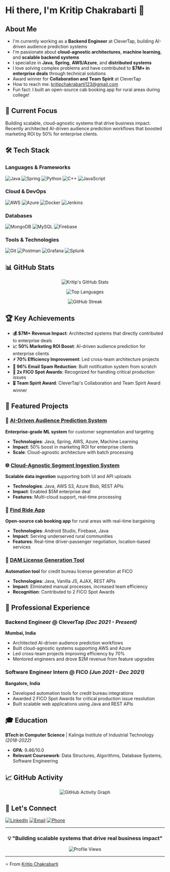 # Hi there, I'm Kritip Chakrabarti 👋

## About Me
- I'm currently working as a **Backend Engineer** at CleverTap, building AI-driven audience prediction systems
- I'm passionate about **cloud-agnostic architectures**, **machine learning**, and **scalable backend systems**
- I specialize in **Java**, **Spring**, **AWS/Azure**, and **distributed systems**
- I love solving complex problems and have contributed to **$7M+ in enterprise deals** through technical solutions
- Award winner for **Collaboration and Team Spirit** at CleverTap
- How to reach me: kritipchakrabarti123@gmail.com
- Fun fact: I built an open-source cab booking app for rural areas during college!

## 🚀 Current Focus
Building scalable, cloud-agnostic systems that drive business impact. Recently architected AI-driven audience prediction workflows that boosted marketing ROI by 50% for enterprise clients.

## 🛠️ Tech Stack

### Languages & Frameworks
![Java](https://img.shields.io/badge/Java-ED8B00?style=for-the-badge&logo=openjdk&logoColor=white)
![Spring](https://img.shields.io/badge/Spring-6DB33F?style=for-the-badge&logo=spring&logoColor=white)
![Python](https://img.shields.io/badge/Python-3776AB?style=for-the-badge&logo=python&logoColor=white)
![C++](https://img.shields.io/badge/C++-00599C?style=for-the-badge&logo=cplusplus&logoColor=white)
![JavaScript](https://img.shields.io/badge/JavaScript-F7DF1E?style=for-the-badge&logo=javascript&logoColor=black)

### Cloud & DevOps
![AWS](https://img.shields.io/badge/AWS-232F3E?style=for-the-badge&logo=amazon-aws&logoColor=white)
![Azure](https://img.shields.io/badge/Microsoft_Azure-0078D4?style=for-the-badge&logo=microsoft-azure&logoColor=white)
![Docker](https://img.shields.io/badge/Docker-2496ED?style=for-the-badge&logo=docker&logoColor=white)
![Jenkins](https://img.shields.io/badge/Jenkins-D24939?style=for-the-badge&logo=jenkins&logoColor=white)

### Databases
![MongoDB](https://img.shields.io/badge/MongoDB-47A248?style=for-the-badge&logo=mongodb&logoColor=white)
![MySQL](https://img.shields.io/badge/MySQL-4479A1?style=for-the-badge&logo=mysql&logoColor=white)
![Firebase](https://img.shields.io/badge/Firebase-FFCA28?style=for-the-badge&logo=firebase&logoColor=black)

### Tools & Technologies
![Git](https://img.shields.io/badge/Git-F05032?style=for-the-badge&logo=git&logoColor=white)
![Postman](https://img.shields.io/badge/Postman-FF6C37?style=for-the-badge&logo=postman&logoColor=white)
![Grafana](https://img.shields.io/badge/Grafana-F46800?style=for-the-badge&logo=grafana&logoColor=white)
![Splunk](https://img.shields.io/badge/Splunk-000000?style=for-the-badge&logo=splunk&logoColor=white)

## 📊 GitHub Stats

<div align="center">
  
![Kritip's GitHub Stats](https://github-readme-stats.vercel.app/api?username=kritip-chakrabarti&show_icons=true&theme=radical&hide_border=true&count_private=true)

![Top Languages](https://github-readme-stats.vercel.app/api/top-langs/?username=kritip-chakrabarti&layout=compact&theme=radical&hide_border=true&langs_count=8)

![GitHub Streak](https://github-readme-streak-stats.herokuapp.com/?user=kritip-chakrabarti&theme=radical&hide_border=true)

</div>

## 🏆 Key Achievements

- **💰 $7M+ Revenue Impact**: Architected systems that directly contributed to enterprise deals
- **📈 50% Marketing ROI Boost**: AI-driven audience prediction for enterprise clients
- **⚡ 70% Efficiency Improvement**: Led cross-team architecture projects
- **🎯 96% Email Spam Reduction**: Built notification system from scratch
- **🏅 2x FICO Spot Awards**: Recognized for handling critical production issues
- **🎖️ Team Spirit Award**: CleverTap's Collaboration and Team Spirit Award winner

## 🚀 Featured Projects

### 🤖 [AI-Driven Audience Prediction System](https://github.com/kritip-chakrabarti/propensity-score-modelling)
**Enterprise-grade ML system** for customer segmentation and targeting
- **Technologies**: Java, Spring, AWS, Azure, Machine Learning
- **Impact**: 50% boost in marketing ROI for enterprise clients
- **Scale**: Cloud-agnostic architecture with batch processing

### 🌐 [Cloud-Agnostic Segment Ingestion System](https://github.com/kritip-chakrabarti/segment-ingestion)
**Scalable data ingestion** supporting both UI and API uploads
- **Technologies**: Java, AWS S3, Azure Blob, REST APIs
- **Impact**: Enabled $5M enterprise deal
- **Features**: Multi-cloud support, real-time processing

### 📱 [Find Ride App](https://github.com/kritip-chakrabarti/Find-Ride-App)
**Open-source cab booking app** for rural areas with real-time bargaining
- **Technologies**: Android Studio, Firebase, Java
- **Impact**: Serving underserved rural communities
- **Features**: Real-time driver-passenger negotiation, location-based services

### 🔧 [DAM License Generation Tool](https://github.com/kritip-chakrabarti/dam-license-tool)
**Automation tool** for credit bureau license generation at FICO
- **Technologies**: Java, Vanilla JS, AJAX, REST APIs
- **Impact**: Eliminated manual processes, increased team efficiency
- **Recognition**: Contributed to 2 FICO Spot Awards

## 💼 Professional Experience

### Backend Engineer @ CleverTap *(Dec 2021 - Present)*
**Mumbai, India**
- Architected AI-driven audience prediction workflows
- Built cloud-agnostic systems supporting AWS and Azure
- Led cross-team projects improving efficiency by 70%
- Mentored engineers and drove $2M revenue from feature upgrades

### Software Engineer Intern @ FICO *(Jun 2021 - Dec 2021)*
**Bangalore, India**
- Developed automation tools for credit bureau integrations
- Awarded 2 FICO Spot Awards for critical production issue resolution
- Built scalable web applications using Java and REST APIs

## 🎓 Education

**BTech in Computer Science** | Kalinga Institute of Industrial Technology *(2018-2022)*
- **GPA**: 9.46/10.0
- **Relevant Coursework**: Data Structures, Algorithms, Database Systems, Software Engineering

## 📈 GitHub Activity

<div align="center">
  
![GitHub Activity Graph](https://github-readme-activity-graph.vercel.app/graph?username=Kritip123&theme=react-dark&hide_border=true)

</div>

## 🤝 Let's Connect

[![LinkedIn](https://img.shields.io/badge/LinkedIn-0077B5?style=for-the-badge&logo=linkedin&logoColor=white)](https://linkedin.com/in/kritip-chakrabarti)
[![Email](https://img.shields.io/badge/Email-D14836?style=for-the-badge&logo=gmail&logoColor=white)](mailto:kritipchakrabarti123@gmail.com)
[![Phone](https://img.shields.io/badge/Phone-25D366?style=for-the-badge&logo=whatsapp&logoColor=white)](tel:+919748908537)

---

<div align="center">
  
### 💡 "Building scalable systems that drive real business impact"

![Profile Views](https://komarev.com/ghpvc/?username=kritip-chakrabarti&color=blueviolet&style=for-the-badge)

</div>

---

⭐️ From [Kritip Chakrabarti](https://github.com/kritip-chakrabarti)
